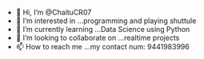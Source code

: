 - 👋 Hi, I’m @ChaituCR07
- 👀 I’m interested in ...programming and playing shuttule
- 🌱 I’m currently learning ...Data Science using Python
- 💞️ I’m looking to collaborate on ...realtime projects
- 📫 How to reach me ...my contact num: 9441983996


<!---
ChaituCR07/ChaituCR07 is a ✨ special ✨ repository because its `README.md` (this file) appears on your GitHub profile.
You can click the Preview link to take a look at your changes.
--->
